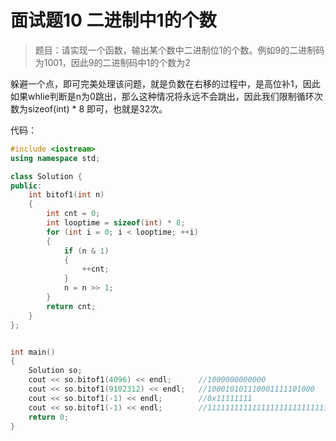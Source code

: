 # 面试题10 二进制中1的个数

>题目：请实现一个函数，输出某个数中二进制位1的个数。例如9的二进制码为1001，因此9的二进制码中1的个数为2

躲避一个点，即可完美处理该问题，就是负数在右移的过程中，是高位补1，因此如果whlie判断是n为0跳出，那么这种情况将永远不会跳出，因此我们限制循环次数为sizeof(int) * 8 即可，也就是32次。

代码：

```c++
#include <iostream>
using namespace std;

class Solution {
public:
    int bitof1(int n)
    {
        int cnt = 0;
        int looptime = sizeof(int) * 8;
        for (int i = 0; i < looptime; ++i)
        {
            if (n & 1)
            {
                ++cnt;
            }
            n = n >> 1;
        }
        return cnt;
    }
};


int main()
{
    Solution so;
    cout << so.bitof1(4096) << endl;      //1000000000000
    cout << so.bitof1(9102312) << endl;   //100010101110001111101000
    cout << so.bitof1(-1) << endl;        //0x11111111
    cout << so.bitof1(-1) << endl;        //11111111111111111111111111111111
    return 0;
}
```

